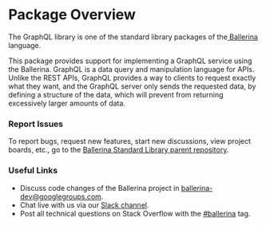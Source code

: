 # Package Overview

The GraphQL library is one of the standard library packages of the<a target="_blank" href="https://ballerina.io/"> Ballerina </a> language.

This package provides support for implementing a GraphQL service using the Ballerina. GraphQL is a data query and manipulation language for APIs. 
Unlike the REST APIs, GraphQL provides a way to clients to request exactly what they want, and the GraphQL server only sends the requested data, by defining a structure of the data, which will prevent from returning excessively larger amounts of data. 

### Report Issues
To report bugs, request new features, start new discussions, view project boards, etc., go to the [Ballerina Standard Library parent repository](https://github.com/ballerina-platform/ballerina-standard-library).

### Useful Links
- Discuss code changes of the Ballerina project in [ballerina-dev@googlegroups.com](mailto:ballerina-dev@googlegroups.com).
- Chat live with us via our [Slack channel](https://ballerina.io/community/slack/).
- Post all technical questions on Stack Overflow with the [#ballerina](https://stackoverflow.com/questions/tagged/ballerina) tag.

